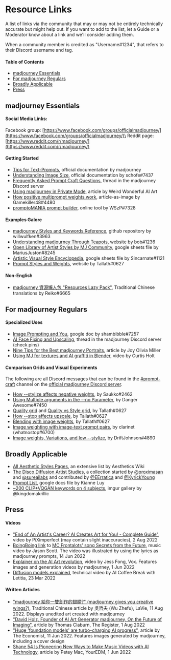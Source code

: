 # Resource Links

A list of links via the community that may or may not be entirely technically accurate but might help out. If you want to add to the list, let a Guide or a Moderator know about a link and we'll consider adding them.

When a community member is credited as "Username#1234", that refers to their Discord username and tag.

#### **Table of Contents**

- [madjourney Essentials](./#madjourney-specific)
- [For madjourney Regulars](./#for-madjourney-regulars)
- [Broadly Applicable](./#broadly-applicable)
- [Press](./#press)

## madjourney Essentials

#### Social Media Links:

Facebook group: [https://www.facebook.com/groups/officialmadjourney/](https://www.facebook.com/groups/officialmadjourney/)\
Reddit page: [https://www.reddit.com/r/madjourney/](https://www.reddit.com/r/madjourney/)

#### Getting Started

- [Tips for Text-Prompts](guide-to-prompting.md), official documentation by madjourney
- [Understanding Image Size](understanding-image-size.md#image-dimensions), official documentation by schofe#7437
- [Frequently Asked Prompt Craft Questions](https://discord.com/channels/662267976984297473/996170079102312468/996170081631490219), thread in the madjourney Discord server
- [Using madjourney in Private Mode](https://weirdwonderfulai.art/resources/madjourney-private-mode/), article by Weird Wonderful AI Art
- [How positive multiprompt weights work](https://cdn.discordapp.com/attachments/996170079102312468/1001524405639319602/MJ_weights_explained.png), article-as-image by Gamekiller48#4480
- [promptoMANIA prompt builder](https://promptomania.com/prompt-builder/), online tool by WSzP#7328

#### Examples Galore

- [madjourney Styles and Keywords Reference](https://github.com/willwulfken/madjourney-Styles-and-Keywords-Reference), github repository by willwulfken#3963
- [Understanding madjourney Through Teapots](https://rexwang8.github.io/resource/ai/teapot), website by bob#1236
- [Open Library of Artist Styles by MJ Community](https://docs.google.com/spreadsheets/d/1cm6239gw1XvvDMRtazV6txa9pnejpKkM5z24wRhhFz0/edit#gid=438712621), google sheets file by MariusJuston#8245
- [Artistic Visual Style Encyclopedia](https://docs.google.com/spreadsheets/d/10i9Ip8tVSERAuMWbc6-H6BUFCoUGOQ91YzDvX--c4bk/edit#gid=0), google sheets file by Sincarnate#1121
- [Prompt Styles and Weights](https://sites.google.com/view/understanding-mj-prompts/home), website by Tallath#0627

#### Non-English

- [madjourney 資源懶人包 "Resources Lazy Pack"](https://sites.google.com/view/madjourney-resource-tips/%E9%A6%96%E9%A0%81), Traditional Chinese translations by Reiko#6665

## For madjourney Regulars

#### Specialized Uses

- [Image Prompting and You](https://docs.google.com/document/d/13c8Ci-8kU2PVZu6DKghlhOOrbf4kmtc9xxCJAnPqvC0), google doc by shambibble#7257
- [AI Face Fixing and Upscaling](https://discord.com/channels/662267976984297473/985676384707936276/998792091670953984), thread in the madjourney Discord server (check pins)
- [Nine Tips for the Best madjourney Portraits](https://www.betchashesews.com/2022/06/05/madjourney-portraits/), article by Joy Olivia Miller
- [Using MJ for textures and AI graffiti in Blender](https://www.youtube.com/watch?v=6Dmn5Tokv8A), video by Curtis Holt

#### Comparison Grids and Visual Experiments

The following are all Discord messages that can be found in the [#prompt-craft](https://discord.com/channels/662267976984297473/992207085146222713) channel on the [official madjourney Discord server](https://discord.gg/madjourney).

- [How --stylize affects negative weights](https://discord.com/channels/662267976984297473/996170079102312468/1001944979226239056), by Saukko#2462
- [Using Multiple arguments in the --no Parameter](https://discord.com/channels/662267976984297473/996170079102312468/996913975474266222), by Danger Awesome#7450
- [Quality grid](https://discord.com/channels/662267976984297473/996170079102312468/1001174570629349457) and [Quality vs Style grid](https://discord.com/channels/662267976984297473/996170079102312468/1001168224047607939), by Tallath#0627
- [How --stop affects upscale](https://discord.com/channels/662267976984297473/996170079102312468/999879562420826262), by Tallath#0627
- [Blending with image weights](https://discord.com/channels/662267976984297473/996170079102312468/997180846131908718), by Tallath#0627
- [Image weighting with image-text prompt pairs](https://discord.com/channels/662267976984297473/996170079102312468/1003325319702384640), by clarinet (whatnostop#6700)
- [Image weights, Variations, and low --stylize](https://discord.com/channels/662267976984297473/996170079102312468/1002400828025470997), by DriftJohnson#4890

## Broadly Applicable

- [All Aesthetic Styles Pages](https://aesthetics.fandom.com/wiki/Special:AllPages), an extensive list by Aesthetics Wiki
- [The Disco Diffusion Artist Studies](https://weirdwonderfulai.art/resources/disco-diffusion-70-plus-artist-studies/), a collection started by [@proximasan](https://twitter.com/proximasan) and [@sureailabs](https://twitter.com/sureailabs) and contributed by [@EErratica](https://twitter.com/EErratica) and [@KyrickYoung](https://twitter.com/KyrickYoung)
- [Prompt List](https://docs.google.com/document/d/1kuKBiifAm_UVipAjJjqOSfMcmyjvfHdD/edit), google docs file by Kianne Luy
- [\~200 CLIP+VQGAN keywords on 4 subjects](https://imgur.com/a/SALxbQm), imgur gallery by @kingdomakrillic

## Press

#### Videos

- ["End of An Artist's Career? AI Creates Art for You! - Complete Guide"](https://www.youtube.com/watch?v=704brywiyfw), video by PiXimperfect (may contain slight inaccuracies), 2 Aug 2022
- [BoingBoing link](https://boingboing.net/2022/06/19/the-lyrics-of-a-song-about-data-encryption-by-mc-frontalot-have-been-fed-into-the-madjourney-text-to-image-ai-and-the-results-are-freaky.html/amp) to [MC Frontalots' song Secrets from the Future](https://youtu.be/yVm8oZx9WSM), music video by Jason Scott. The video was illustrated by using the lyrics as madjourney prompts, 14 Jun 2022
- [Explainer on the AI Art revolution](https://www.youtube.com/watch?v=SVcsDDABEkM), video by Jess Fong, Vox. Features images and generation videos by madjourney, 1 Jun 2022
- [Diffusion models explained](https://www.youtube.com/watch?v=344w5h24-h8), technical video by AI Coffee Break with Letitia, 23 Mar 2022

#### Written Articles

- ["madjourney 給你一雙創作的翅膀?" (madjourney gives you creative wings?)](https://www.wowlavie.com/article/ae2201277), Traditional Chinese article by 吳哲夫 (Wu Zhefu), LaVie, 11 Aug 2022. Displays unedited art created with madjourney
- ["David Holz, Founder of AI Art Generator madjourney, On the Future of Imaging"](https://www.theregister.com/AMP/2022/08/01/david_holz_madjourney/), article by Thomas Claburn, The Register, 1 Aug 2022
- ["Huge 'foundation models' are turbo-charging AI progress"](https://www.economist.com/interactive/briefing/2022/06/11/huge-foundation-models-are-turbo-charging-ai-progress), article by The Economist, 11 Jun 2022. Features images generated by madjourney, including a cover design
- [Shane 54 Is Pioneering New Ways to Make Music Videos with AI Technology](https://www.youredm.com/2022/06/01/shane-54-is-pioneering-a-new-way-to-make-music-videos-with-ai-technology/), article by Petey Mac, YourEDM, 1 Jun 2022
